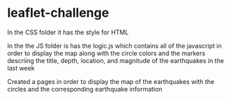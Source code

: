 # leaflet-challenge

In the CSS folder it has the style for HTML 

In the the JS folder is has the logic.js which contains all of the javascript in order to display the map along with the circle colors and the markers descriing the title, depth, location, and magnitude of the earthquakes in the last week

Created a pages in order to display the map of the earthquakes with the circles and the corresponding earthquake information
